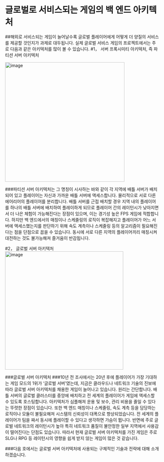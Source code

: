 # 글로벌로 서비스되는 게임의 백 엔드 아키텍처

##해외로 서비스되는 게임이 늘어날수록 글로벌 플레이어에게 어떻게 더 양질의 서비스를 제공할 것인지가 과제로 대두됩니다. 실제 글로벌 서비스 게임의 프로젝트에서는 주로 다음과 같은 아키텍처를 많이 볼 수 있습니다.
#1，	서버 프록시미티 아키텍처, 즉 파티션 서버 아키텍처

<img width="391" alt="image" src="https://user-images.githubusercontent.com/92770458/142785916-d43017f8-6607-453a-a1f5-4a22897e4be3.png">

###파티션 서버 아키텍처는 그 명칭이 시사하는 바와 같이 각 지역에 배틀 서버가 배치되어 있고 플레이어는 자신과 가까운 배틀 서버에 액세스합니다. 물리적으로 서로 다른 에어리어의 플레이어를 분리합니다.
배틀 서버를 근접 배치할 경우 지역 내의 플레이어를 하나의 배틀 서버에 배치하여 플레이하게 되므로 플레이어 간의 레이턴시가 낮아지면서 더 나은 체험이 가능해진다는 장점이 있으며, 이는 경기성 높은 FPS 게임에 적합합니다.
하지만 백 엔드에서의 매칭이나 스케줄링의 로직이 복잡해지고 플레이어가 어느 서버에 액세스했는지를 판단하기 위해 속도 계측이나 스케줄링 등의 알고리즘이 필요해진다는 점을 단점으로 꼽을 수 있습니다. 동시에 서로 다른 지역의 플레이어끼리 매칭시켜 대전하는 것도 불가능해져 즐거움이 반감됩니다.

#2，	글로벌 서버 아키텍처
<img width="387" alt="image" src="https://user-images.githubusercontent.com/92770458/142785934-21d45d9a-34dd-400e-b58d-59dcb663ccec.png">

###글로벌 서버 아키텍처
###10년 전 조사에서는 20년 후에 플레이어가 가장 기대하는 게임 모드의 1위가 ‘글로벌 서버’였는데, 지금은 클라우드나 네트워크 기술의 진보에 따라 글로벌 서버 아키텍처를 채용한 게임이 늘어나고 있습니다.
원리는 간단합니다. 배틀 서버의 글로벌 클러스터를 중앙에 배치하고 전 세계의 플레이어가 게임에 액세스할 수 있도록 호스팅합니다.
아키텍처가 심플해져 운용 및 보수, 관리 비용을 줄일 수 있다는 뚜렷한 장점이 있습니다. 또한 백 엔드 매칭이나 스케줄링, 속도 계측 등을 담당하는 로직이나 모듈이 불필요해져 시스템의 신뢰성이 대폭으로 향상되었습니다. 전 세계의 플레이어가 팀을 짜서 동시에 플레이할 수 있다고 생각하면 가슴이 뜁니다.
반면에 주로 글로벌 네트워크의 레이턴시가 높아 특히 네트워크 품질이 불안정한 일부 지역에서 사용감이 떨어진다는 단점도 있습니다. 따라서 현재 글로벌 서버 아키텍처를 가진 게임은 주로 SLG나 RPG 등 레이턴시의 영향을 쉽게 받지 않는 게임이 많은 것 같습니다.

###다음 호에서는 글로벌 서버 아키텍처에 사용되는 구체적인 기술과 전략에 대해 소개하겠습니다.

